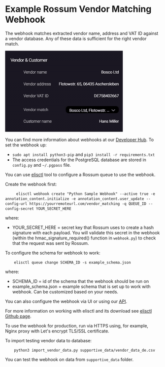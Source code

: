 # Example Rossum Vendor Matching Webhook

The webhook matches extracted vendor name, address and VAT ID against a vendor database.
Any of these data is sufficient for the right vendor match.

![Vendor Matching Webhook](vendor_matching_webhook.gif)

You can find more information about webhooks at our [Developer Hub](https://developers.rossum.ai/docs/how-to-use-webhooks).
To set the webhook up:

  * `sudo apt install python3-pip` and `pip3 install -r requirements.txt`
  * The access credentials for the PostgreSQL database are stored in `config.py` and `~/.pgpass` file.

You can use [elisctl](https://github.com/rossumai/elisctl) tool to configure a Rossum queue to use the webhook.

Create the webhook first:

```
	 elisctl webhook create "Python Sample Webhook" --active true -e annotation_content.initialize -e annotation_content.user_update --config-url https://yourremoteurl.com/vendor_matching -q QUEUE_ID --config-secret YOUR_SECRET_HERE
```

where:
  * YOUR_SECRET_HERE = secret key that Rossum uses to create a hash signature with each payload. You will validate
  this secret in the webhook (within the hmac_signature_required() function in `webhook.py`) to check that the request
  was sent by Rossum.
 
To configure the schema for webhook to work:
```
	elisctl queue change SCHEMA_ID -s example_schema.json
```

where:
  * SCHEMA_ID = id of the schema that the webhook should be run on
  * example_schema.json = example schema that is set up to work with webhook. Can be customized based on your needs.

You can also configure the webhook via UI or using our [API](https://api.elis.rossum.ai/docs/#webhook-extension).

For more information on working with elisctl and its download see
<a href="https://github.com/rossumai/elisctl">elisctl Github page</a>.

To use the webhook for production, run via HTTPS using, for example, Nginx proxy with Let's encrypt
TLS/SSL certificate.

To import testing vendor data to database:
```
    python3 import_vendor_data.py supportive_data/vendor_data_de.csv
```

You can test the webhook on data from `supportive_data` folder.
